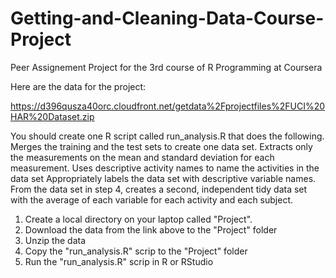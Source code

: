 Getting-and-Cleaning-Data-Course-Project
========================================

Peer Assignement Project for the 3rd course of R Programming at Coursera

Here are the data for the project: 

https://d396qusza40orc.cloudfront.net/getdata%2Fprojectfiles%2FUCI%20HAR%20Dataset.zip 

You should create one R script called run_analysis.R that does the following. 
Merges the training and the test sets to create one data set.
Extracts only the measurements on the mean and standard deviation for each measurement. 
Uses descriptive activity names to name the activities in the data set
Appropriately labels the data set with descriptive variable names. 
From the data set in step 4, creates a second, independent tidy data set with the average of each variable for each activity and each subject.

1. Create a local directory on your laptop called "Project".
2. Download the data from the link above to the "Project" folder
3. Unzip the data
4. Copy the "run_analysis.R" scrip to the "Project" folder
5. Run the "run_analysis.R" scrip in R or RStudio


